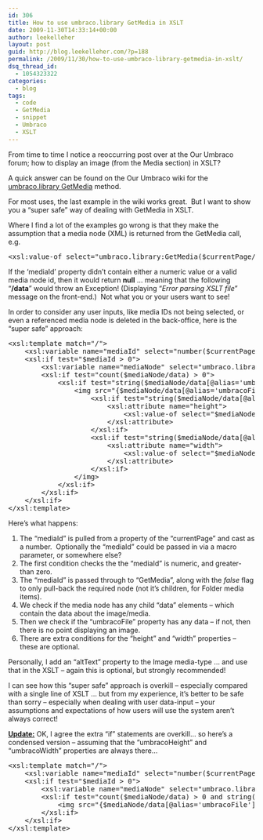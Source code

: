 ```yaml
---
id: 306
title: How to use umbraco.library GetMedia in XSLT
date: 2009-11-30T14:33:14+00:00
author: leekelleher
layout: post
guid: http://blog.leekelleher.com/?p=188
permalink: /2009/11/30/how-to-use-umbraco-library-getmedia-in-xslt/
dsq_thread_id:
  - 1054323322
categories:
  - blog
tags:
  - code
  - GetMedia
  - snippet
  - Umbraco
  - XSLT
---
```

From time to time I notice a reoccurring post over at the Our Umbraco forum; how to display an image (from the Media section) in XSLT?

A quick answer can be found on the Our Umbraco wiki for the [umbraco.library GetMedia](http://our.umbraco.org/wiki/reference/umbracolibrary/getmedia) method.

For most uses, the last example in the wiki works great.  But I want to show you a &#8220;super safe&#8221; way of dealing with GetMedia in XSLT.

Where I find a lot of the examples go wrong is that they make the assumption that a media node (XML) is returned from the GetMedia call, e.g.

<pre class="brush: xml; title: ; notranslate" title="">&lt;xsl:value-of select="umbraco.library:GetMedia($currentPage/data[@alias='mediaId'], 'false')/data[@alias='umbracoFile']" /&gt;</pre>

If the &#8216;mediaId&#8217; property didn&#8217;t contain either a numeric value or a valid media node id, then it would return **null** &#8230; meaning that the following &#8220;**/data**&#8221; would throw an Exception! (Displaying &#8220;_Error parsing XSLT file_&#8221; message on the front-end.)  Not what you or your users want to see!

In order to consider any user inputs, like media IDs not being selected, or even a referenced media node is deleted in the back-office, here is the &#8220;super safe&#8221; approach:

<pre class="brush: xml; title: ; notranslate" title="">&lt;xsl:template match="/"&gt;
	&lt;xsl:variable name="mediaId" select="number($currentPage/data[@alias='mediaId'])" /&gt;
	&lt;xsl:if test="$mediaId &gt; 0"&gt;
		&lt;xsl:variable name="mediaNode" select="umbraco.library:GetMedia($mediaId, 0)" /&gt;
		&lt;xsl:if test="count($mediaNode/data) &gt; 0"&gt;
			&lt;xsl:if test="string($mediaNode/data[@alias='umbracoFile']) != ''"&gt;
				&lt;img src="{$mediaNode/data[@alias='umbracoFile']}" alt="[image]"&gt;
					&lt;xsl:if test="string($mediaNode/data[@alias='umbracoHeight']) != ''"&gt;
						&lt;xsl:attribute name="height"&gt;
							&lt;xsl:value-of select="$mediaNode/data[@alias='umbracoHeight']" /&gt;
						&lt;/xsl:attribute&gt;
					&lt;/xsl:if&gt;
					&lt;xsl:if test="string($mediaNode/data[@alias='umbracoWidth']) != ''"&gt;
						&lt;xsl:attribute name="width"&gt;
							&lt;xsl:value-of select="$mediaNode/data[@alias='umbracoWidth']" /&gt;
						&lt;/xsl:attribute&gt;
					&lt;/xsl:if&gt;
				&lt;/img&gt;
			&lt;/xsl:if&gt;
		&lt;/xsl:if&gt;
	&lt;/xsl:if&gt;
&lt;/xsl:template&gt;</pre>

Here&#8217;s what happens:

  1. The &#8220;mediaId&#8221; is pulled from a property of the &#8220;currentPage&#8221; and cast as a number.  Optionally the &#8220;mediaId&#8221; could be passed in via a macro parameter, or somewhere else?
  2. The first condition checks the the &#8220;mediaId&#8221; is numeric, and greater-than zero.
  3. The &#8220;mediaId&#8221; is passed through to &#8220;GetMedia&#8221;, along with the _false_ flag to only pull-back the required node (not it&#8217;s children, for Folder media items).
  4. We check if the media node has any child &#8220;data&#8221; elements &#8211; which contain the data about the image/media.
  5. Then we check if the &#8220;umbracoFile&#8221; property has any data &#8211; if not, then there is no point displaying an image.
  6. There are extra conditions for the &#8220;height&#8221; and &#8220;width&#8221; properties &#8211; these are optional.

Personally, I add an &#8220;altText&#8221; property to the Image media-type &#8230; and use that in the XSLT &#8211; again this is optional, but strongly recommended!

I can see how this &#8220;super safe&#8221; approach is overkill &#8211; especially compared with a single line of XSLT &#8230; but from my experience, it&#8217;s better to be safe than sorry &#8211; especially when dealing with user data-input &#8211; your assumptions and expectations of how users will use the system aren&#8217;t always correct!

**<span style="text-decoration:underline;">Update:</span>** OK, I agree the extra &#8220;if&#8221; statements are overkill&#8230; so here&#8217;s a condensed version &#8211; assuming that the &#8220;umbracoHeight&#8221; and &#8220;umbracoWidth&#8221; properties are always there&#8230;

<pre class="brush: xml; title: ; notranslate" title="">&lt;xsl:template match="/"&gt;
	&lt;xsl:variable name="mediaId" select="number($currentPage/data[@alias='mediaId'])" /&gt;
	&lt;xsl:if test="$mediaId &gt; 0"&gt;
		&lt;xsl:variable name="mediaNode" select="umbraco.library:GetMedia($mediaId, 0)" /&gt;
		&lt;xsl:if test="count($mediaNode/data) &gt; 0 and string($mediaNode/data[@alias='umbracoFile']) != ''"&gt;
			&lt;img src="{$mediaNode/data[@alias='umbracoFile']}" alt="[image]" height="{$mediaNode/data[@alias='umbracoHeight']}" width="{$mediaNode/data[@alias='umbracoWidth']}" /&gt;
		&lt;/xsl:if&gt;
	&lt;/xsl:if&gt;
&lt;/xsl:template&gt;</pre>